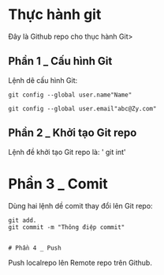 # Thực hành git
Đây là Github repo cho thục hành Git>

## Phần 1 _ Cấu hình Git

Lệnh dê cấu hình Git:

```
git config --global user.name"Name"

git config --global user.email"abc@Zy.com"
```

## Phần 2 _ Khởi tạo Git repo

Lệnh đề khởi tạo Git repo là: ' git int'

# Phần 3 _ Comit

Dùng hai lệnh dề comit thay đổi lên Git repo:

```
git add.
git commit -m "Thông điệp commit"


# Phần 4 _ Push

```
Push localrepo lên Remote repo trên Github.
